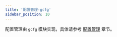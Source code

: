 ```yaml
---
title: '配置管理-gcfg'
sidebar_position: 10
---
```


配置管理由 `gcfg` 模块实现，具体请参考 [配置管理](output/goframe-v2.1-md/核心组件-重点/配置管理) 章节。